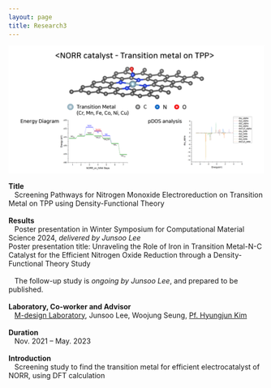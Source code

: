 ```yaml
---
layout: page
title: Research3
---
```

<p align="center" style="max-width:100%; height:auto;">
    <img src="/images/R3_full.png" style="max-width:100%; height:auto;" />
</p>

<p style="clear:left;">
    <strong>Title</strong><br>
    &nbsp;&nbsp;&nbsp;Screening Pathways for Nitrogen Monoxide Electroreduction on Transition Metal on TPP using Density-Functional Theory<br>
    <br>
    <strong>Results</strong><br>
    &nbsp;&nbsp;&nbsp;Poster presentation in Winter Symposium for Computational Material Science 2024, <i>delivered by Junsoo Lee</i><br>
    Poster presentation title: Unraveling the Role of Iron in Transition Metal-N-C Catalyst for the Efficient  Nitrogen Oxide Reduction through a Density-Functional Theory Study<br>
    <br>
    &nbsp;&nbsp;&nbsp;The follow-up study is <i>ongoing by Junsoo Lee</i>, and prepared to be published.<br>
    <br>
    <strong>Laboratory, Co-worker and Advisor</strong><br>
    &nbsp;&nbsp;&nbsp;<a href="https://www.m-design-lab.net/">M-design Laboratory</a>, Junsoo Lee, Woojung Seung, <a href="https://chem.kaist.ac.kr/eng/faculty/view/id/20">Pf. Hyungjun Kim</a><br>
    <br>
    <strong>Duration</strong><br>
    &nbsp;&nbsp;&nbsp;Nov. 2021 – May. 2023<br>
    <br>
    <strong>Introduction</strong><br>
    &nbsp;&nbsp;&nbsp;Screening study to find the transition metal for efficient electrocatalyst of NORR, using DFT calculation<br>
    <br>
</p>
